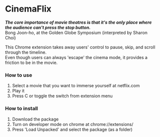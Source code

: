 # CinemaFlix
_**The core importance of movie theatres is that it's the only place where the audience can't press the stop button.**_   
Bong Joon-ho, at the Golden Globe Symposium (interpreted by Sharon Choi)

This Chrome extension takes away users' control to pause, skip, and scroll through the timeline.  
Even though users can always 'escape' the cinema mode, it provides a friction to be in the movie. 

### How to use
1. Select a movie that you want to immerse yourself at netflix.com
2. Play it
3. Press C or toggle the switch from extension menu

### How to install
1. Download the package
2. Turn on developer mode on chrome at chrome://extensions/
3. Press 'Load Unpacked' and select the package (as a folder)
